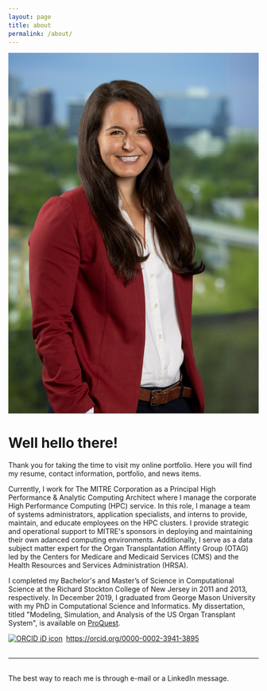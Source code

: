 ```yaml
---
layout: page
title: about
permalink: /about/
---
```


<img class="col one right" src="/img/CHarvey.jpg">

<br/>

# Well hello there!

Thank you for taking the time to visit my online portfolio. Here you will find my resume, contact information, portfolio, and news items.

Currently, I work for The MITRE Corporation as a Principal High Performance & Analytic Computing Architect where I manage the corporate High Performance Computing (HPC) service. In this role, I manage a team of systems administrators, application specialists, and interns to provide, maintain, and educate employees on the HPC clusters. I provide strategic and operational support to MITRE's sponsors in deploying and maintaining their own adanced computing environments.
Additionally, I serve as a data subject matter expert for the Organ Transplantation Affinty Group (OTAG) led by the Centers for Medicare and Medicaid Services (CMS) and the Health Resources and Services Administration (HRSA).

I completed my Bachelor's and Master’s of Science in Computational Science at the Richard Stockton College of New Jersey in 2011 and 2013, respectively. In December 2019, I graduated from George Mason University with my PhD in Computational Science and Informatics.  My dissertation, titled "Modeling, Simulation, and Analysis of the US Organ Transplant System", is available on [ProQuest](https://search.proquest.com/openview/14175fa4f9aa14647988e54c7b0c5f72/1.pdf?pq-origsite=gscholar&cbl=18750&diss=y).


<div itemscope itemtype="https://schema.org/Person"><a itemprop="sameAs" content="https://orcid.org/0000-0002-3941-3895" href="https://orcid.org/0000-0002-3941-3895" target="orcid.widget" rel="noopener noreferrer" style="vertical-align:top;"><img src="https://orcid.org/sites/default/files/images/orcid_16x16.png" style="width:1em;margin-right:.5em;" alt="ORCID iD icon">https://orcid.org/0000-0002-3941-3895</a></div>

<!--

Write your biography here. Tell the world about yourself. Link to your favorite <a href="https://reddit.com" target="blank">subreddit</a>. You can put a picture in, too. The code is already in, just name your picture "prof_pic.jpg" and put it in the img folder. 

Link to your social media connections, too. This theme is set up to use <a href="https://fortawesome.github.io/Font-Awesome/" target="blank">Font Awesome icons</a>, like the ones below. Add your facebook, twitter, linkedin, or just disable all of them. 

-->

<br/>
<hr/>
<br/>
<span class="contacticon center">
	<a href="https://orcid.org/0000-0002-3941-3895" target="_blank"><i class="fa fa-fingerprint"></i></a>
	<a href="https://github.com/ceharvs" target="_blank"><i class="fa fa-github-square"></i></a>
	<a href="https://www.linkedin.com/in/itsharveytime" target="_blank"><i class="fa fa-linkedin"></i></a>
	<a href="https://twitter.com/ItsHarveyTime" target="_blank"><i class="fa fa-twitter-square"></i></a>
	<a href="https://www.instagram.com/itsharveytime/" target="_blank"><i class="fa fa-instagram"></i></a>
</span>

<div class="col three caption">
	The best way to reach me is through e-mail or a LinkedIn message.
</div>

